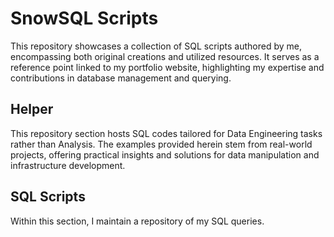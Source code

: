# SnowSQL Scripts

This repository showcases a collection of SQL scripts authored by me, encompassing both original creations and utilized resources. It serves as a reference point linked to my portfolio website, highlighting my expertise and contributions in database management and querying.

## Helper

This repository section hosts SQL codes tailored for Data Engineering tasks rather than Analysis. The examples provided herein stem from real-world projects, offering practical insights and solutions for data manipulation and infrastructure development.

## SQL Scripts 

Within this section, I maintain a repository of my SQL queries. 



